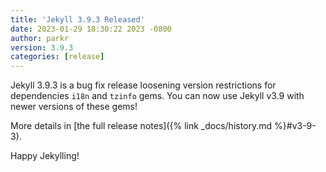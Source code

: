 ```yaml
---
title: 'Jekyll 3.9.3 Released'
date: 2023-01-29 18:30:22 2023 -0800
author: parkr
version: 3.9.3
categories: [release]
---
```


Jekyll 3.9.3 is a bug fix release loosening version restrictions for
dependencies `i18n` and `tzinfo` gems. You can now use Jekyll v3.9 with
newer versions of these gems!

More details in [the full release notes]({% link _docs/history.md %}#v3-9-3).

Happy Jekylling!
